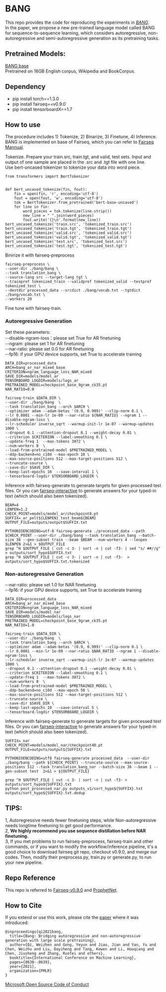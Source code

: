 # BANG

This repo provides the code for reproducing the experiments in [*BANG*](https://arxiv.org/abs/2012.15525). \
In the paper, we propose a new pre-trained language model called BANG for sequence-to-sequence learning, 
which considers autoregressive, non-autoregressive and semi-autoregressive generation as its pretraining tasks. 


## Pretrained Models:  
[BANG base](https://msraprophetnet.blob.core.windows.net/bang/checkpoint_base_9gram_ck35.pt)  
Pretrained on 16GB English corpus, Wikipedia and BookCorpus.

## Dependency
- pip install torch==1.3.0  
- pip install fairseq==v0.9.0
- pip install tensorboardX==1.7  

## How to use

The procedure includes 1) Tokenize, 2) Binarize, 3) Finetune, 4) Inference.  
BANG is implemented on base of Fairseq, which you can refer to [Fairseq Mannual](https://fairseq.readthedocs.io/en/latest/command_line_tools.html).  



Tokenize. Prepare your train.src, train.tgt, and valid, test sets. Input and output of one sample are placed in the .src and .tgt file with one line.    
Use bert-uncased tokenizer to tokenize your data into word piece. 
```
from transformers import BertTokenizer


def bert_uncased_tokenize(fin, fout):
    fin = open(fin, 'r', encoding='utf-8')
    fout = open(fout, 'w', encoding='utf-8')
    tok = BertTokenizer.from_pretrained('bert-base-uncased')
    for line in fin:
        word_pieces = tok.tokenize(line.strip())
        new_line = " ".join(word_pieces)
        fout.write('{}\n'.format(new_line))
bert_uncased_tokenize('train.src', 'tokenized_train.src')
bert_uncased_tokenize('train.tgt', 'tokenized_train.tgt')
bert_uncased_tokenize('valid.src', 'tokenized_valid.src')
bert_uncased_tokenize('valid.tgt', 'tokenized_valid.tgt')
bert_uncased_tokenize('test.src', 'tokenized_test.src')
bert_uncased_tokenize('test.tgt', 'tokenized_test.tgt')
```
Binirize it with fairseq-preprocess
```
fairseq-preprocess \
--user-dir ./bang/bang \
--task translation_bang \
--source-lang src --target-lang tgt \
--trainpref tokenized_train --validpref tokenized_valid --testpref tokenized_test \
--destdir processed_data --srcdict ./bang/vocab.txt --tgtdict ./bang/vocab.txt \
--workers 20
```
Fine tune with fairseq-train.  
### Autoregressive Generation 

Set these parameters:    
--disable-ngram-loss：please set True for AR finetuning    
--ngram: please set 1 for AR finetuning  
--nar-ratio: please set 0.0 for AR finetuning  
--fp16: if your GPU device supports, set True to accelerate training  
```
DATA_DIR=processed_data
ARCH=bang_ar_nar_mixed_base
CRITERION=ngram_language_loss_NAR_mixed
SAVE_DIR=models/model_ar
TENSORBOARD_LOGDIR=models/logs_ar
PRETRAINED_MODEL=checkpoint_base_9gram_ck35.pt
NAR_RATIO=0.0

fairseq-train $DATA_DIR \
--user-dir ./bang/bang  \
--task translation_bang --arch $ARCH \
--optimizer adam --adam-betas '(0.9, 0.999)' --clip-norm 0.1 \
--lr 0.0001 --min-lr 1e-09 --nar-ratio ${NAR_RATIO} --ngram 1 --disable-ngram-loss \
--lr-scheduler inverse_sqrt --warmup-init-lr 1e-07 --warmup-updates 1000 \
--dropout 0.1 --attention-dropout 0.1 --weight-decay 0.01 \
--criterion $CRITERION --label-smoothing 0.1 \
--update-freq 1  --max-tokens 3072 \
--num-workers 8  \
--load-from-pretrained-model $PRETRAINED_MODEL \
--ddp-backend=no_c10d --max-epoch 10 \
--max-source-positions 512 --max-target-positions 512 \
--truncate-source \
--save-dir $SAVE_DIR \
--keep-last-epochs 10  --save-interval 1 \
--tensorboard-logdir $TENSORBOARD_LOGDIR \
```
Inference with fairseq-generate to generate targets for given processed test files. Or you can [fairseq-interactive](https://fairseq.readthedocs.io/en/latest/command_line_tools.html#fairseq-interactive) to generate answers for your typed-in text (which should also been tokenized).
```
BEAM=4
LENPEN=1.2
CHECK_POINT=models/model_ar/checkpoint8.pt
SUFFIX=_ar_pelt${LENPEN}_test_beam${BEAM}
OUTPUT_FILE=outputs/output$SUFFIX.txt

PYTHONIOENCODING=utf-8 fairseq-generate ./processed_data --path $CHECK_POINT --user-dir ./bang/bang --task translation_bang --batch-size 36 --gen-subset train --beam $BEAM --num-workers 4 --lenpen $LENPEN 2>&1 > $OUTPUT_FILE
grep ^H $OUTPUT_FILE | cut -c 3- | sort -n | cut -f3- | sed "s/ ##//g" > outputs/sort_hypo$SUFFIX.txt
grep ^H $OUTPUT_FILE | cut -c 3- | sort -n | cut -f3-  > outputs/sort_hypo$SUFFIX.txt.tokenized
```
### Non-autoregressive Generation  
--nar-ratio: please set 1.0 for NAR finetuning  
--fp16: if your GPU device supports, set True to accelerate training  
```
DATA_DIR=processed_data
ARCH=bang_ar_nar_mixed_base
CRITERION=ngram_language_loss_NAR_mixed
SAVE_DIR=models/model_nar
TENSORBOARD_LOGDIR=models/logs_nar
PRETRAINED_MODEL=checkpoint_base_9gram_ck35.pt
NAR_RATIO=1.0

fairseq-train $DATA_DIR \
--user-dir ./bang/bang  \
--task translation_bang --arch $ARCH \
--optimizer adam --adam-betas '(0.9, 0.999)' --clip-norm 0.1 \
--lr 0.0001 --min-lr 1e-09 --nar-ratio $NAR_RATIO --ngram 1 --disable-ngram-loss \
--lr-scheduler inverse_sqrt --warmup-init-lr 1e-07 --warmup-updates 1000 \
--dropout 0.1 --attention-dropout 0.1 --weight-decay 0.01 \
--criterion $CRITERION --label-smoothing 0.1 \
--update-freq 1  --max-tokens 3072 \
--num-workers 8  \
--load-from-pretrained-model $PRETRAINED_MODEL \
--ddp-backend=no_c10d --max-epoch 50 \
--max-source-positions 512 --max-target-positions 512 \
--truncate-source \
--save-dir $SAVE_DIR \
--keep-last-epochs 10  --save-interval 5 \
--tensorboard-logdir $TENSORBOARD_LOGDIR \
```
Inference with fairseq-generate to generate targets for given processed test files. Or you can [fairseq-interactive](https://fairseq.readthedocs.io/en/latest/command_line_tools.html#fairseq-interactive) to generate answers for your typed-in text (which should also been tokenized).
```
SUFFIX=_nar
CHECK_POINT=models/model_nar/checkpoint40.pt
OUTPUT_FILE=outputs/output${SUFFIX}.txt

PYTHONIOENCODING=utf8 fairseq-generate processed_data  --user-dir ./bang/bang --path ${CHECK_POINT} --truncate-source --max-source-positions 512 --task translation_bang_nar --batch-size 36 --beam 1 --gen-subset test  2>&1 > ${OUTPUT_FILE}

grep ^H $OUTPUT_FILE | cut -c 3- | sort -n | cut -f3- > outputs/sort_hypo${SUFFIX}.txt
python post_processed_nar.py outputs_v1/sort_hypo${SUFFIX}.txt outputs/sort_hypo${SUFFIX}.txt.dedup

```

## TIPS:
1, Autoregressive needs fewer finetuning steps, while Non-autoregressive needs longtime finetuning to get good performance.  
2, **We highly recommend you use sequence distillation before NAR finetuning.**  
3, If you met problems to run fairseq-preprocess, fairseq-train and other commands, or if you want to modify the workflow/inference pipeline, 
it's a good choice to download fairseq git repo, checkout v0.9.0, and merge our codes. Then, modify their preprocess.py, train.py or generate.py, to run your new pipeline. 


## Repo Reference
This repo is referred to [Fairseq-v0.9.0](https://github.com/pytorch/fairseq/tree/v0.9.0) and [ProphetNet](https://github.com/microsoft/ProphetNet).



## How to Cite
If you extend or use this work, please cite the [paper](https://arxiv.org/abs/2012.15525) where it was introduced:
```
@inproceedings{qi2021bang,
  title={Bang: Bridging autoregressive and non-autoregressive generation with large scale pretraining},
  author={Qi, Weizhen and Gong, Yeyun and Jiao, Jian and Yan, Yu and Chen, Weizhu and Liu, Dayiheng and Tang, Kewen and Li, Houqiang and Chen, Jiusheng and Zhang, Ruofei and others},
  booktitle={International Conference on Machine Learning},
  pages={8630--8639},
  year={2021},
  organization={PMLR}
}
```
[Microsoft Open Source Code of Conduct](https://opensource.microsoft.com/codeofconduct)
